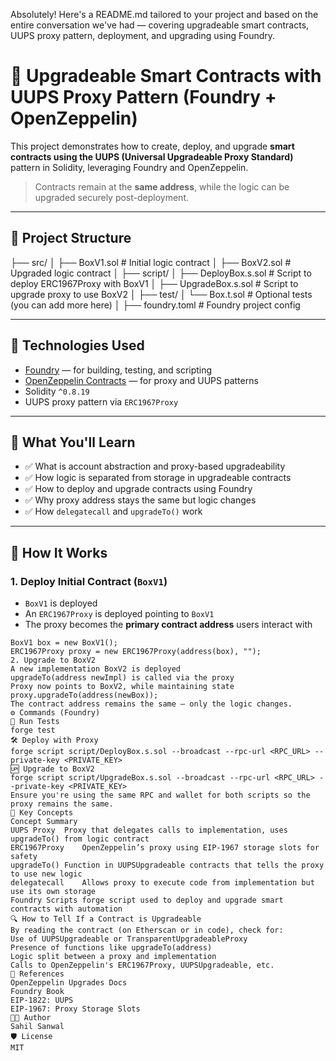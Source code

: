 Absolutely! Here's a README.md tailored to your project and based on the entire conversation we've had — covering upgradeable smart contracts, UUPS proxy pattern, deployment, and upgrading using Foundry.
# 🧠 Upgradeable Smart Contracts with UUPS Proxy Pattern (Foundry + OpenZeppelin)

This project demonstrates how to create, deploy, and upgrade **smart contracts using the UUPS (Universal Upgradeable Proxy Standard)** pattern in Solidity, leveraging Foundry and OpenZeppelin.

> Contracts remain at the **same address**, while the logic can be upgraded securely post-deployment.

---

## 📁 Project Structure

├── src/
│ ├── BoxV1.sol # Initial logic contract
│ ├── BoxV2.sol # Upgraded logic contract
│
├── script/
│ ├── DeployBox.s.sol # Script to deploy ERC1967Proxy with BoxV1
│ ├── UpgradeBox.s.sol # Script to upgrade proxy to use BoxV2
│
├── test/
│ └── Box.t.sol # Optional tests (you can add more here)
│
├── foundry.toml # Foundry project config

---

## 🔧 Technologies Used

- [Foundry](https://book.getfoundry.sh/) — for building, testing, and scripting
- [OpenZeppelin Contracts](https://github.com/OpenZeppelin/openzeppelin-contracts) — for proxy and UUPS patterns
- Solidity `^0.8.19`
- UUPS proxy pattern via `ERC1967Proxy`

---

## 📜 What You'll Learn

- ✅ What is account abstraction and proxy-based upgradeability
- ✅ How logic is separated from storage in upgradeable contracts
- ✅ How to deploy and upgrade contracts using Foundry
- ✅ Why proxy address stays the same but logic changes
- ✅ How `delegatecall` and `upgradeTo()` work

---

## 🚀 How It Works

### 1. Deploy Initial Contract (`BoxV1`)

- `BoxV1` is deployed
- An `ERC1967Proxy` is deployed pointing to `BoxV1`
- The proxy becomes the **primary contract address** users interact with

```solidity
BoxV1 box = new BoxV1();
ERC1967Proxy proxy = new ERC1967Proxy(address(box), "");
2. Upgrade to BoxV2
A new implementation BoxV2 is deployed
upgradeTo(address newImpl) is called via the proxy
Proxy now points to BoxV2, while maintaining state
proxy.upgradeTo(address(newBox));
The contract address remains the same — only the logic changes.
⚙️ Commands (Foundry)
🧪 Run Tests
forge test
🛠️ Deploy with Proxy
forge script script/DeployBox.s.sol --broadcast --rpc-url <RPC_URL> --private-key <PRIVATE_KEY>
🆙 Upgrade to BoxV2
forge script script/UpgradeBox.s.sol --broadcast --rpc-url <RPC_URL> --private-key <PRIVATE_KEY>
Ensure you're using the same RPC and wallet for both scripts so the proxy remains the same.
📌 Key Concepts
Concept	Summary
UUPS Proxy	Proxy that delegates calls to implementation, uses upgradeTo() from logic contract
ERC1967Proxy	OpenZeppelin’s proxy using EIP-1967 storage slots for safety
upgradeTo()	Function in UUPSUpgradeable contracts that tells the proxy to use new logic
delegatecall	Allows proxy to execute code from implementation but use its own storage
Foundry Scripts	forge script used to deploy and upgrade smart contracts with automation
🔍 How to Tell If a Contract is Upgradeable
By reading the contract (on Etherscan or in code), check for:
Use of UUPSUpgradeable or TransparentUpgradeableProxy
Presence of functions like upgradeTo(address)
Logic split between a proxy and implementation
Calls to OpenZeppelin's ERC1967Proxy, UUPSUpgradeable, etc.
📖 References
OpenZeppelin Upgrades Docs
Foundry Book
EIP-1822: UUPS
EIP-1967: Proxy Storage Slots
👨‍💻 Author
Sahil Sanwal
🛡️ License
MIT
